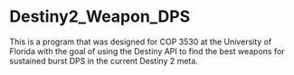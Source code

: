 # Destiny2_Weapon_DPS
This is a program that was designed for COP 3530 at the University of Florida with the goal of using the Destiny API to find the best weapons for sustained burst DPS in the current Destiny 2 meta.
